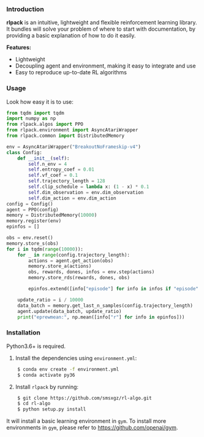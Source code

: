 ### Introduction

**rlpack** is an intuitive, lightweight and flexible reinforcement learning library.
It bundles will solve your problem of where to start with documentation,
by providing a basic explanation of how to do it easily.


**Features:**

- Lightweight
- Decoupling agent and environment, making it easy to integrate and use
- Easy to reproduce up-to-date RL algorithms


### Usage

Look how easy it is to use:


```python
from tqdm import tqdm
import numpy as np
from rlpack.algos import PPO
from rlpack.environment import AsyncAtariWrapper
from rlpack.common import DistributedMemory

env = AsyncAtariWrapper("BreakoutNoFrameskip-v4")
class Config:
    def __init__(self):
        self.n_env = 4
        self.entropy_coef = 0.01
        self.vf_coef = 0.1
        self.trajectory_length = 128
        self.clip_schedule = lambda x: (1 - x) * 0.1
        self.dim_observation = env.dim_observation
        self.dim_action = env.dim_action
config = Config()
agent = PPO(config)
memory = DistributedMemory(10000)
memory.register(env)
epinfos = []

obs = env.reset()
memory.store_s(obs)
for i in tqdm(range(10000)):
    for _ in range(config.trajectory_length):
        actions = agent.get_action(obs)
        memory.store_a(actions)
        obs, rewards, dones, infos = env.step(actions)
        memory.store_rds(rewards, dones, obs)

        epinfos.extend([info["episode"] for info in infos if "episode" in info])

    update_ratio = i / 10000
    data_batch = memory.get_last_n_samples(config.trajectory_length)
    agent.update(data_batch, update_ratio)
    print("eprewmean:", np.mean([info["r"] for info in epinfos]))
```


### Installation

Python3.6+ is required.

1. Install the dependencies using `environment.yml`:

```bash
    $ conda env create -f environment.yml
    $ conda activate py36
```

2. Install `rlpack` by running:

```bash
    $ git clone https://github.com/smsxgz/rl-algo.git
    $ cd rl-algo
    $ python setup.py install
```

It will install a basic learning environment in `gym`.
To install more environments in `gym`, please refer to https://github.com/openai/gym.

